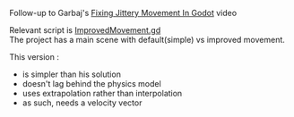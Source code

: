 Follow-up to Garbaj's [Fixing Jittery Movement In Godot](https://www.youtube.com/watch?v=pqrD3B75yKo "link to video") video    

Relevant script is [ImprovedMovement.gd](https://github.com/Lcbx/Godot_SmoothMovement/blob/master/ImprovedMovement.gd "link to script")  
The project has a main scene with default(simple) vs improved movement.
  
This version :
* is simpler than his solution
* doesn't lag behind the physics model
* uses extrapolation rather than interpolation
* as such, needs a velocity vector

